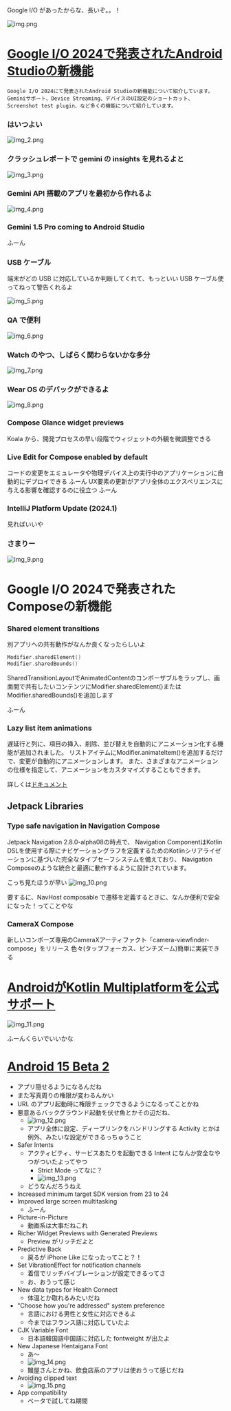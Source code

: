 Google I/O があったからな、長いぞ。。！

![img.png](img.png)

# [Google I/O 2024で発表されたAndroid Studioの新機能](https://android-developers.googleblog.com/2024/05/google-io-2024-whats-new-in-android-development-tools.html)
```text
Google I/O 2024にて発表されたAndroid Studioの新機能について紹介しています。
Geminiサポート、Device Streaming、デバイスのUI設定のショートカット、Screenshot test plugin、など多くの機能について紹介しています。
```

### はいつよい

![img_2.png](img_2.png)


### クラッシュレポートで gemini の insights を見れるよと

![img_3.png](img_3.png)

### Gemini API 搭載のアプリを最初から作れるよ

![img_4.png](img_4.png)

### Gemini 1.5 Pro coming to Android Studio
ふーん

### USB ケーブル
端末がどの USB に対応しているか判断してくれて、もっといい USB ケーブル使ってねって警告くれるよ

![img_5.png](img_5.png)

### QA で便利
![img_6.png](img_6.png)

### Watch のやつ、しばらく関わらないかな多分
![img_7.png](img_7.png)

### Wear OS のデバックができるよ
![img_8.png](img_8.png)

### Compose Glance widget previews
Koala から、開発プロセスの早い段階でウィジェットの外観を微調整できる

### Live Edit for Compose enabled by default
コードの変更をエミュレータや物理デバイス上の実行中のアプリケーションに自動的にデプロイできる
ふーん
UX要素の更新がアプリ全体のエクスペリエンスに与える影響を確認するのに役立つ
ふーん

### IntelliJ Platform Update (2024.1)
見ればいいや

### さまりー
![img_9.png](img_9.png)


# Google I/O 2024で発表されたComposeの新機能

### Shared element transitions
別アプリへの共有動作がなんか良くなったらしいよ

```kotlin
Modifier.sharedElement()
Modifier.sharedBounds()
```

SharedTransitionLayoutでAnimatedContentのコンポーザブルをラップし、画面間で共有したいコンテンツにModifier.sharedElement()またはModifier.sharedBounds()を追加します

ふーん

### Lazy list item animations
遅延行と列に、項目の挿入、削除、並び替えを自動的にアニメーション化する機能が追加されました。
リストアイテムにModifier.animateItem()を追加するだけで、変更が自動的にアニメーションします。
また、さまざまなアニメーションの仕様を指定して、アニメーションをカスタマイズすることもできます。

詳しくは[ドキュメント](https://developer.android.com/reference/kotlin/androidx/compose/foundation/lazy/LazyItemScope#(androidx.compose.ui.Modifier).animateItem(androidx.compose.animation.core.FiniteAnimationSpec,androidx.compose.animation.core.FiniteAnimationSpec,androidx.compose.animation.core.FiniteAnimationSpec))

## Jetpack Libraries
### Type safe navigation in Navigation Compose

Jetpack Navigation 2.8.0-alpha08の時点で、
Navigation ComponentはKotlin DSLを使用する際にナビゲーショングラフを定義するためのKotlinシリアライゼーションに基づいた完全なタイプセーフシステムを備えており、
Navigation Composeのような統合と最適に動作するように設計されています。

こっち見たほうが早い
![img_10.png](img_10.png)

要するに、NavHost composable で遷移を定義するときに、なんか便利で安全になった！ってことやな

### CameraX Compose
新しいコンポーズ専用のCameraXアーティファクト「camera-viewfinder-compose」をリリース
色々(タップフォーカス、ピンチズーム)簡単に実装できる

# [AndroidがKotlin Multiplatformを公式サポート](https://android-developers.googleblog.com/2024/05/android-support-for-kotlin-multiplatform-to-share-business-logic-across-mobile-web-server-desktop.html)
![img_11.png](img_11.png)

ふーんくらいでいいかな

# [Android 15 Beta 2](https://android-developers.googleblog.com/2024/05/the-second-beta-of-android-15.html)
- アプリ隠せるようになるんだね
- また写真周りの権限が変わるんかい
- URL のアプリ起動時に権限チェックできるようになるってことかね
- 悪意あるバックグラウンド起動を伏せ魚とかその辺だね、
  - ![img_12.png](img_12.png)
  - アプリ全体に設定、ディープリンクをハンドリングする Activity とかは例外、みたいな設定ができるっちゅうこと
- Safer Intents
  - アクティビティ、サービスあたりを起動できる Intent になんか安全なやつがついたよってやつ
    - Strict Mode ってなに？
    - ![img_13.png](img_13.png)
  - どうなんだろうねえ
- Increased minimum target SDK version from 23 to 24
- Improved large screen multitasking
  - ふーん
- Picture-in-Picture
  - 動画系は大事だねこれ
- Richer Widget Previews with Generated Previews
  - Preview がリッチだよと
- Predictive Back
  - 戻るが iPhone Like になったってこと？！
- Set VibrationEffect for notification channels
  - 着信でリッチバイブレーションが設定できるってさ
  - お、おうって感じ
- New data types for Health Connect
  - 体温とか取れるみたいだね
- "Choose how you're addressed" system preference
  - 言語における男性と女性に対応できるよ
  - 今まではフランス語に対応していたよ
- CJK Variable Font
  - 日本語韓国語中国語に対応した fontweight が出たよ
- New Japanese Hentaigana Font
  - あ〜
  - ![img_14.png](img_14.png)
  - 鰻屋さんとかね、飲食店系のアプリは使おうって感じだね
- Avoiding clipped text
  - ![img_15.png](img_15.png)
- App compatibility
  - ベータで試してね期間